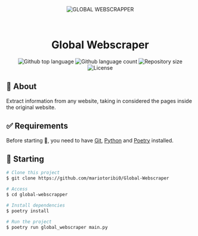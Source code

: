 <div align="center" id="top"> 
  <img src="./.github/app.gif" alt="GLOBAL WEBSCRAPPER" />

  &#xa0;

  <!-- <a href="https://globalwebscrapper.netlify.app">Demo</a> -->
</div>

<h1 align="center">Global Webscraper</h1>

<p align="center">
  <img alt="Github top language" src="https://img.shields.io/github/languages/top/mariotoribi0/Global-Webscraper?color=56BEB8">

  <img alt="Github language count" src="https://img.shields.io/github/languages/count/mariotoribi0/Global-Webscraper?color=56BEB8">

  <img alt="Repository size" src="https://img.shields.io/github/repo-size/mariotoribi0/Global-Webscraper?color=56BEB8">

  <img alt="License" src="https://img.shields.io/github/license/mariotoribi0/Global-Webscraper?color=56BEB8">

  <!-- <img alt="Github issues" src="https://img.shields.io/github/issues/mariotoribi0/Global-Webscraper?color=56BEB8" /> -->

  <!-- <img alt="Github forks" src="https://img.shields.io/github/forks/mariotoribi0/Global-Webscraper?color=56BEB8" /> -->

  <!-- <img alt="Github stars" src="https://img.shields.io/github/stars/mariotoribi0/Global-Webscraper?color=56BEB8" /> -->
</p>

<!-- Status -->

<!-- <h4 align="center"> 
	🚧  GLOBAL WEBSCRAPPER 🚀 Under construction...  🚧
</h4> 

<hr> -->

<!-- <p align="center">
  <a href="#dart-about">About</a> &#xa0; | &#xa0; 
  <a href="#rocket-technologies">Technologies</a> &#xa0; | &#xa0;
  <a href="#white_check_mark-requirements">Requirements</a> &#xa0; | &#xa0;
  <a href="#checkered_flag-starting">Starting</a> &#xa0; | &#xa0;
  <a href="https://github.com/mariotoribi0" target="_blank">Author</a>
</p> -->

## :dart: About ##

Extract information from any website, taking in considered the pages inside the original website.

## :white_check_mark: Requirements ##

Before starting :checkered_flag:, you need to have [Git](https://git-scm.com), [Python](https://www.python.org/) and [Poetry](https://python-poetry.org/docs/) installed.

## :checkered_flag: Starting ##

```bash
# Clone this project
$ git clone https://github.com/mariotoribi0/Global-Webscraper

# Access
$ cd global-webscrapper

# Install dependencies
$ poetry install

# Run the project
$ poetry run global_webscraper main.py

```

<!-- Made with :heart: by <a href="https://github.com/mariotoribi0" target="_blank">Mario Toribio</a>

&#xa0; -->

<!-- <a href="#top">Back to top</a> -->
